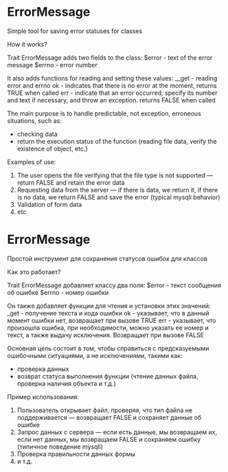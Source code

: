 # ErrorMessage
Simple tool for saving error statuses for classes

How it works?

Trait ErrorMessage adds two fields to the class: 
  $error - text of the error message 
  $errno - error number 

It also adds functions for reading and setting these values: 
  __get - reading error and errno 
  ok    - indicates that there is no error at the moment, returns TRUE when called 
  err   - indicate that an error occurred, specify its number and text if necessary, and throw an exception. returns FALSE when called 

The main purpose is to handle predictable, not exception, erroneous situations, such as:
- checking data
- return the execution status of the function (reading file data, verify the existence of object, etc.)

Examples of use:
1. The user opens the file verifying that the file type is not supported — return FALSE and retain the error data
2. Requesting data from the server — if there is data, we return it, if there is no data, we return FALSE and save the error (typical mysqli behavior)
3. Validation of form data
4. etc

# ErrorMessage
Простой инструмент для сохранения статусов ошибок для классов

Как это работает?

Trait ErrorMessage добавляет классу два поля: 
  $error - текст сообщения об ошибке 
  $errno - номер ошибки 

Он также добавляет функции для чтения и установки этих значений: 
  _get - получение текста и кода ошибки 
  ok   - указывает, что в данный момент ошибки нет, возвращает при вызове TRUE 
  err  - указывает, что произошла ошибка, при необходимости, можно указать ее номер и текст, а также выдачу исключения. Возвращает при вызове FALSE

Основная цель состоит в том, чтобы справиться с предсказуемыми ошибочными ситуациями, а не исключениями, такими как:
- проверка данных
- возврат статуса выполнения функции (чтение данных файла, проверка наличия объекта и т.д.)

Пример использования:
1. Пользователь открывает файл, проверяя, что тип файла не поддерживается — возвращает FALSE и сохраняет данные об ошибке
2. Запрос данных с сервера — если есть данные, мы возвращаем их, если нет данных, мы возвращаем FALSE и сохраняем ошибку (типичное поведение mysqli)
3. Проверка правильности данных формы
4. и т.д.
